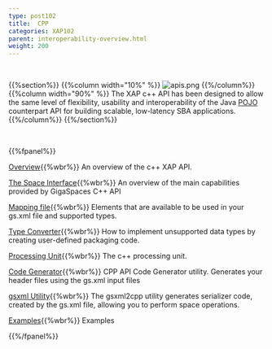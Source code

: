 ```yaml
---
type: post102
title:  CPP
categories: XAP102
parent: interoperability-overview.html
weight: 200
---
```


<br>

{{%section%}}
{{%column width="10%" %}}
![apis.png](/attachment_files/subject/cpp.png)
{{%/column%}}
{{%column width="90%" %}}
The XAP c++ API has been designed to allow the same level of flexibility, usability and interoperability of the Java [POJO](./pojo-support.html) counterpart API for building scalable, low-latency SBA applications.
{{%/column%}}
{{%/section%}}

<br>


{{%fpanel%}}

[Overview](./cpp-overview.html){{%wbr%}}
An overview of the c++ XAP API.

[The Space Interface](./cpp-space-interface.html){{%wbr%}}
An overview of the main capabilities provided by GigaSpaces C++ API

[Mapping file](./cpp-api-mapping-file.html){{%wbr%}}
Elements that are available to be used in your gs.xml file and supported types.

[Type Converter](./cpp-type-converter.html){{%wbr%}}
How to implement unsupported data types by creating user-defined packaging code.

[Processing Unit](./cpp-processing-unit.html){{%wbr%}}
The c++ processing unit.

[Code Generator](./cpp-api-code-generator.html){{%wbr%}}
CPP API Code Generator utility. Generates your header files using the gs.xml input files

[gsxml Utility](./cpp-gsxml-utility.html){{%wbr%}}
The gsxml2cpp utility generates serializer code, created by the gs.xml file, allowing you to perform space operations.

[Examples](./cpp-api-examples.html){{%wbr%}}
Examples

{{%/fpanel%}}



